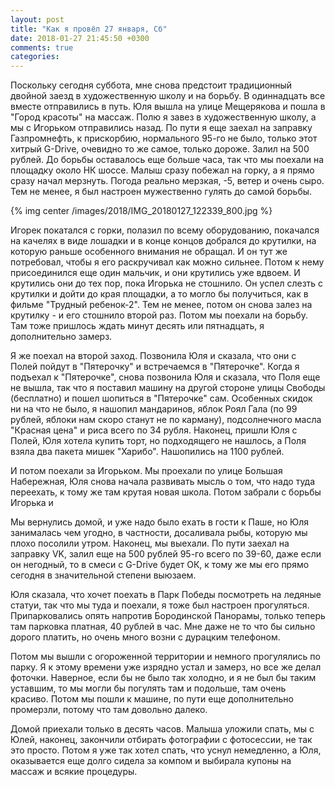 ```yaml
---
layout: post
title: "Как я провёл 27 января, Сб"
date: 2018-01-27 21:45:50 +0300
comments: true
categories: 
---
```

Поскольку сегодня суббота, мне снова предстоит традиционный двойной заезд в художественную школу и на борьбу. В одиннадцать все вместе отправились в путь. Юля вышла на улице Мещерякова и пошла в "Город красоты" на массаж. Полю я завез в художественную школу, а мы с Игорьком отправились назад. По пути я еще заехал на заправку Газпромнефть, к прискорбию, нормального 95-го не было, только этот хитрый G-Drive, очевидно то же самое, только дороже. Залил на 500 рублей. До борьбы оставалось еще больше часа, так что мы поехали на площадку около НК шоссе. Малыш сразу побежал на горку, а я прямо сразу начал мерзнуть. Погода реально мерзкая, -5, ветер и очень сыро. Тем не менее, я был настроен мужественно гулять до самой борьбы.

{% img center /images/2018/IMG_20180127_122339_800.jpg %}

Игорек покатался с горки, полазил по всему оборудованию, покачался на качелях в виде лошадки и в конце концов добрался до крутилки, на которую раньше особенного внимания не обращал. И он тут же потребовал, чтобы я его раскручивал как можно сильнее. Потом к нему присоединился еще один мальчик, и они крутились уже вдвоем. И крутились они до тех пор, пока Игорька не стошнило. Он успел слезть с крутилки и дойти до края площадки, а то могло бы получиться, как в фильме "Трудный ребенок-2". Тем не менее, потом он снова залез на крутилку - и его стошнило второй раз. Потом мы поехали на борьбу. Там тоже пришлось ждать минут десять или пятнадцать, я дополнительно замерз.

Я же поехал на второй заход. Позвонила Юля и сказала, что они с Полей пойдут в "Пятерочку" и встречаемся в "Пятерочке". Когда я подъехал к "Пятерочке", снова позвонила Юля и сказала, что Поля еще не вышла, так что я поставил машину на другой стороне улицы Свободы (бесплатно) и пошел шопиться в "Пятерочке" сам. Особенных скидок ни на что не было, я нашопил мандаринов, яблок Роял Гала (по 99 рублей, яблоки нам скоро станут не по карману), подсолнечного масла "Красная цена" и риса всего по 34 рубля. Наконец, пришли Юля с Полей, Юля хотела купить торт, но подходящего не нашлось, а Поля взяла два пакета мишек "Харибо". Нашопились на 1100 рублей.

И потом поехали за Игорьком. Мы проехали по улице Большая Набережная, Юля снова начала развивать мысль о том, что надо туда переехать, к тому же там крутая новая школа. Потом забрали с борьбы Игорька и

Мы вернулись домой, и уже надо было ехать в гости к Паше, но Юля занималась чем угодно, в частности, досаливала рыбы, которую мы плохо посолили утром. Наконец, мы выехали. По пути заехал на заправку VK, залил еще на 500 рублей 95-го всего по 39-60, даже если он негодный, то в смеси c G-Drive будет ОК, к тому же мы его прямо сегодня в значительной степени выюзаем.



Юля сказала, что хочет поехать в Парк Победы посмотреть на ледяные статуи, так что мы туда и поехали, я тоже был настроен прогуляться. Припарковались опять напротив Бородинской Панорамы, только теперь там парковка платная, 40 рублей в час. Мне даже не то что бы сильно дорого платить, но очень много возни с дурацким телефоном.


Потом мы вышли с огороженной территории и немного прогулялись по парку. Я к этому времени уже изрядно устал и замерз, но все же делал фоточки. Наверное, если бы не было так холодно, и я не был бы таким уставшим, то мы могли бы погулять там и подольше, там очень красиво. Потом мы пошли к машине, по пути еще дополнительно промерзли, потому что там довольно далеко.

Домой приехали только в десять часов. Малыша уложили спать, мы с Юлей, наконец, закончили отбирать фотографии с фотосессии, не так это просто. Потом я уже так хотел спать, что уснул немедленно, а Юля, оказывается еще долго сидела за компом и выбирала купоны на массаж и всякие процедуры.